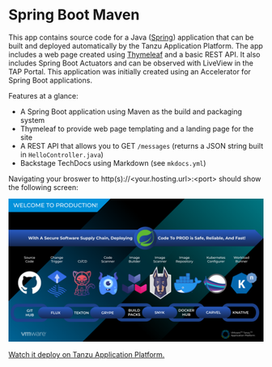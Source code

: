 # Spring Boot Maven

This app contains source code for a Java ([Spring](https://spring.io)) application that can be built and deployed automatically by the Tanzu Application Platform. The app includes a web page created using [Thymeleaf](https://www.thymeleaf.org/) and a basic REST API. It also includes Spring Boot Actuators and can be observed with LiveView in the TAP Portal. This application was initially created using an Accelerator for Spring Boot applications.

Features at a glance:

* A Spring Boot application using Maven as the build and packaging system
* Thymeleaf to provide web page templating and a landing page for the site
* A REST API that allows you to GET `/messages` (returns a JSON string built in `HelloController.java`)
* Backstage TechDocs using Markdown (see `mkdocs.yml`)

Navigating your broswer to http(s)://&lt;your.hosting.url&gt;:&lt;port&gt; should show the following screen:

![supply chain diagram](https://github.com/benwilcock/springboot-maven/raw/main/src/main/resources/static/tap-into-prod.png "Composable and Modular - TAP Supply Chains")

[Watch it deploy on Tanzu Application Platform.](https://via.vmw.com/tap-java-sc)